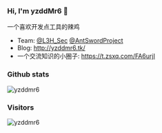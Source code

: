 ### Hi, I'm yzddMr6 👋

一个喜欢开发点工具的辣鸡
* Team: 
  [@L3H_Sec](https://l3hsec.com/)
  [@AntSwordProject](https://github.com/AntSwordProject)
* Blog: http://yzddmr6.tk/
* 一个交流知识的小圈子: https://t.zsxq.com/FA6urjI

### Github stats
![yzddmr6](https://github-readme-stats.vercel.app/api?username=yzddmr6&show_icons=true&theme=tokyonight)


### Visitors
![yzddmr6](https://profile-counter.glitch.me/yzddmr6/count.svg)
